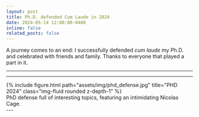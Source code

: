 ```yaml
---
layout: post
title: Ph.D. defended Cum Laude in 2024
date: 2024-05-14 12:00:00-0400
inline: false
related_posts: false
---
```

A journey comes to an end: I successfully defended _cum laude_ my Ph.D. and celebrated with friends and family. Thanks to everyone that played a part in it.

---

---

<div class="row">
    <div class="col-sm mt-3 mt-md-0">
        {% include figure.html path="assets/img/phd_defense.jpg" title="PHD 2024" class="img-fluid rounded z-depth-1" %}
    </div>
</div>
<div class="caption">
    PhD defense full of interesting topics, featuring an intimidating Nicolas Cage.
</div>
---
